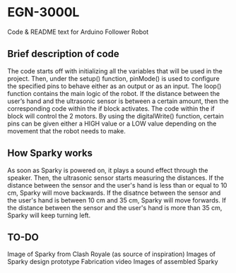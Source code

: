 # EGN-3000L
Code &amp; README text for Arduino Follower Robot

## Brief description of code
The code starts off with initializing all the variables that will be used in the project. Then, under the setup() function, pinMode() is used to configure the specified pins to behave either as an output or as an input. The loop() function contains the main logic of the robot. If the distance between the user’s hand and the ultrasonic sensor is between a certain amount, then the corresponding code within the if block activates. The code within the if block will control the 2 motors. By using the digitalWrite() function, certain pins can be given either a HIGH value or a LOW value depending on the movement that the robot needs to make.

## How Sparky works
As soon as Sparky is powered on, it plays a sound effect through the speaker. Then, the ultrasonic sensor starts measuring the distances. 
If the distance between the sensor and the user's hand is less than or equal to 10 cm, Sparky will move backwards. 
If the disatnce between the sensor and the user's hand is between 10 cm and 35 cm, Sparky will move forwards. 
If the distance between the sensor and the user's hand is more than 35 cm, Sparky will keep turning left. 

## TO-DO
Image of Sparky from Clash Royale (as source of inspiration)
Images of Sparky design prototype
Fabrication video
Images of assembled Sparky
